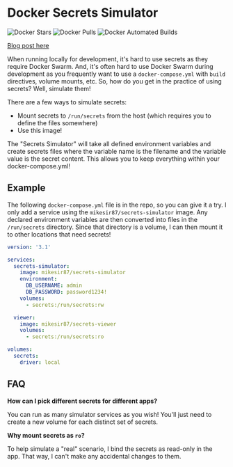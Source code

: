 # Docker Secrets Simulator

![Docker Stars](https://img.shields.io/docker/stars/mikesir87/secrets-simulator.svg)
![Docker Pulls](https://img.shields.io/docker/pulls/mikesir87/secrets-simulator.svg)
![Docker Automated Builds](http://img.shields.io/docker/automated/mikesir87/secrets-simulator.svg)

[Blog post here](https://blog.mikesir87.io/2017/05/using-docker-secrets-during-development/)

When running locally for development, it's hard to use secrets as they require Docker Swarm. And, it's often hard to use Docker Swarm during development as you frequently want to use a `docker-compose.yml` with `build` directives, volume mounts, etc.  So, how do you get in the practice of using secrets?  Well, simulate them!

There are a few ways to simulate secrets:

- Mount secrets to `/run/secrets` from the host (which requires you to define the files somewhere)
- Use this image!

The "Secrets Simulator" will take all defined environment variables and create secrets files where the variable name is the filename and the variable value is the secret content. This allows you to keep everything within your docker-compose.yml!

## Example

The following `docker-compose.yml` file is in the repo, so you can give it a try. I only add a service using the `mikesir87/secrets-simulator` image. Any declared environment variables are then converted into files in the `/run/secrets` directory. Since that directory is a volume, I can then mount it to other locations that need secrets!

```yaml
version: '3.1'

services:
  secrets-simulator:
    image: mikesir87/secrets-simulator
    environment:
      DB_USERNAME: admin
      DB_PASSWORD: password1234!
    volumes:
      - secrets:/run/secrets:rw

  viewer:
    image: mikesir87/secrets-viewer
    volumes:
      - secrets:/run/secrets:ro

volumes:
  secrets:
    driver: local
```

## FAQ

**How can I pick different secrets for different apps?**

You can run as many simulator services as you wish! You'll just need to create a new volume for each distinct set of secrets.


**Why mount secrets as `ro`?**

To help simulate a "real" scenario, I bind the secrets as read-only in the app. That way, I can't make any accidental changes to them.




